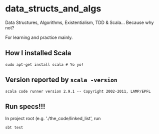 # data_structs_and_algs

Data Structures, Algorithms, Existentialism, TDD &amp; Scala... Because why not?

For learning and practice mainly.

## How I installed Scala
`sudo apt-get install scala # Yo yo!`

## Version reported by `scala -version`
`scala code runner version 2.9.1 -- Copyright 2002-2011, LAMP/EPFL`

## Run specs!!!
In project root (e.g. './the_code/linked_list', run
```
sbt test
```
